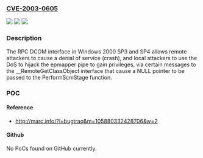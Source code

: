 ### [CVE-2003-0605](https://cve.mitre.org/cgi-bin/cvename.cgi?name=CVE-2003-0605)
![](https://img.shields.io/static/v1?label=Product&message=n%2Fa&color=blue)
![](https://img.shields.io/static/v1?label=Version&message=n%2Fa&color=blue)
![](https://img.shields.io/static/v1?label=Vulnerability&message=n%2Fa&color=brighgreen)

### Description

The RPC DCOM interface in Windows 2000 SP3 and SP4 allows remote attackers to cause a denial of service (crash), and local attackers to use the DoS to hijack the epmapper pipe to gain privileges, via certain messages to the __RemoteGetClassObject interface that cause a NULL pointer to be passed to the PerformScmStage function.

### POC

#### Reference
- http://marc.info/?l=bugtraq&m=105880332428706&w=2

#### Github
No PoCs found on GitHub currently.

